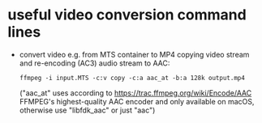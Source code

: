 useful video conversion command lines
=====================================

* convert video e.g. from MTS container to MP4 copying video stream and re-encoding (AC3) audio stream to AAC:
  ```
  ffmpeg -i input.MTS -c:v copy -c:a aac_at -b:a 128k output.mp4
  ```
  ("aac_at" uses according to https://trac.ffmpeg.org/wiki/Encode/AAC FFMPEG's highest-quality AAC
  encoder and only available on macOS, otherwise use "libfdk_aac" or just "aac")
